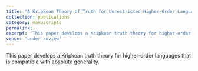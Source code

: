 ```yaml
---
title: "A Kripkean Theory of Truth for Unrestricted Higher-Order Languages"
collection: publications
category: manuscripts
permalink:
excerpt: 'This paper develops a Kripkean truth theory for higher-order languages that is compatible with absolute generality.'
venue: 'under review'
---
```


This paper develops a Kripkean truth theory for higher-order languages that is
compatible with absolute generality.
